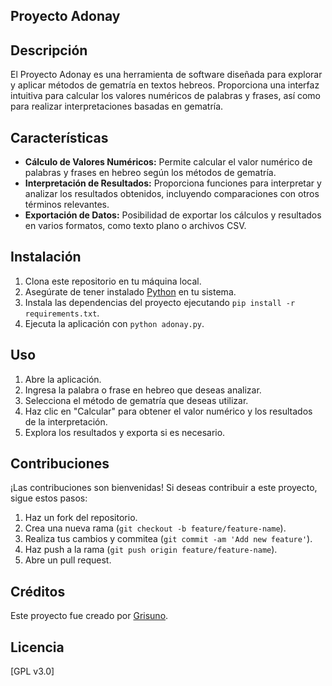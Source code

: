 ## Proyecto Adonay

## Descripción
El Proyecto Adonay es una herramienta de software diseñada para explorar y aplicar métodos de gematría en textos hebreos. Proporciona una interfaz intuitiva para calcular los valores numéricos de palabras y frases, así como para realizar interpretaciones basadas en gematría.

## Características
- **Cálculo de Valores Numéricos:** Permite calcular el valor numérico de palabras y frases en hebreo según los métodos de gematría.
- **Interpretación de Resultados:** Proporciona funciones para interpretar y analizar los resultados obtenidos, incluyendo comparaciones con otros términos relevantes.
- **Exportación de Datos:** Posibilidad de exportar los cálculos y resultados en varios formatos, como texto plano o archivos CSV.

## Instalación
1. Clona este repositorio en tu máquina local.
2. Asegúrate de tener instalado [Python](https://www.python.org/) en tu sistema.
3. Instala las dependencias del proyecto ejecutando `pip install -r requirements.txt`.
4. Ejecuta la aplicación con `python adonay.py`.

## Uso
1. Abre la aplicación.
2. Ingresa la palabra o frase en hebreo que deseas analizar.
3. Selecciona el método de gematría que deseas utilizar.
4. Haz clic en "Calcular" para obtener el valor numérico y los resultados de la interpretación.
5. Explora los resultados y exporta si es necesario.

## Contribuciones
¡Las contribuciones son bienvenidas! Si deseas contribuir a este proyecto, sigue estos pasos:
1. Haz un fork del repositorio.
2. Crea una nueva rama (`git checkout -b feature/feature-name`).
3. Realiza tus cambios y commitea (`git commit -am 'Add new feature'`).
4. Haz push a la rama (`git push origin feature/feature-name`).
5. Abre un pull request.

## Créditos
Este proyecto fue creado por [Grisuno](https://github.com/grisuno/adonay).

## Licencia
[GPL v3.0]
